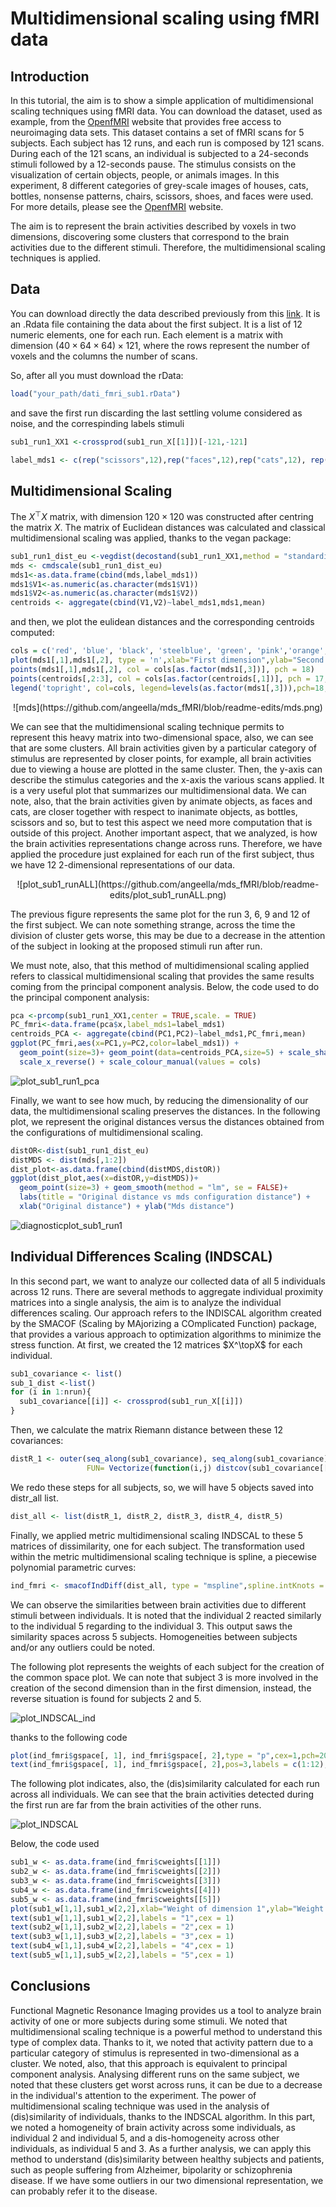 # Multidimensional scaling using fMRI data

## Introduction
In this tutorial, the aim is to show a simple application of multidimensional scaling techniques using fMRI data. You can download the dataset, used as example, from the [OpenfMRI](https://openfmri.org/dataset/ds000105/) website that provides free access to neuroimaging data sets. This dataset contains a set of fMRI scans for $5$ subjects. Each subject has $12$ runs, and each run is composed by $121$ scans.  During each of the 121 scans, an individual is subjected to a $24$-seconds stimuli followed by a $12$-seconds pause. The stimulus consists on the visualization of certain objects, people, or animals images.
In this experiment, 8 different categories of grey-scale images of houses, cats, bottles, nonsense patterns, chairs, scissors, shoes, and faces were used. For more details, please see the [OpenfMRI](https://openfmri.org/dataset/ds000105/) website.

The aim is to represent the brain activities described by voxels in two dimensions, discovering some clusters that correspond to the brain activities due to the different stimuli. Therefore, the multidimensional scaling techniques is applied.

## Data

You can download directly the data described previously from this [link](https://drive.google.com/open?id=1BDRSflkdmO2XrTPqutwDTtMQ5G26i6nL). It is an .Rdata file containing the data about the first subject. It is a list of $12$ numeric elements, one for each run. Each element is a matrix with dimension $(40 \times 64 \times 64) \times 121$, where the rows represent the number of voxels and the columns the number of scans. 

So, after all you must download the rData:

```r
load("your_path/dati_fmri_sub1.rData")
```

and save the first run discarding the last settling volume considered as noise, and the correspinding labels stimuli

```r
sub1_run1_XX1 <-crossprod(sub1_run_X[[1]])[-121,-121]

label_mds1 <- c(rep("scissors",12),rep("faces",12),rep("cats",12), rep("shoes",12), rep("house",12),rep("scrambledpix",12),rep("bottle",12) , rep("chair",12),rep("pausa",12),rep("pausa",12))
```

## Multidimensional Scaling 

The $X^\top X$ matrix, with dimension $120 \times 120$ was constructed after centring the matrix $X$. The matrix of Euclidean distances was calculated and classical multidimensional scaling was applied, thanks to the vegan package:

```r
sub1_run1_dist_eu <-vegdist(decostand(sub1_run1_XX1,method = "standardize"),method = "euclidean")
mds <- cmdscale(sub1_run1_dist_eu)
mds1<-as.data.frame(cbind(mds,label_mds1))
mds1$V1<-as.numeric(as.character(mds1$V1))
mds1$V2<-as.numeric(as.character(mds1$V2))
centroids <- aggregate(cbind(V1,V2)~label_mds1,mds1,mean)
```
and then, we plot the eulidean distances and the corresponding centroids computed:

```r
cols = c('red', 'blue', 'black', 'steelblue', 'green', 'pink','orange','yellow','brown')
plot(mds1[,1],mds1[,2], type = 'n',xlab="First dimension",ylab="Second dimension",main = "First Run")
points(mds1[,1],mds1[,2], col = cols[as.factor(mds1[,3])], pch = 18)
points(centroids[,2:3], col = cols[as.factor(centroids[,1])], pch = 17,cex=2)
legend('topright', col=cols, legend=levels(as.factor(mds1[,3])),pch=18, cex = 0.7)
```

<p align="center">
![mds](https://github.com/angeella/mds_fMRI/blob/readme-edits/mds.png)
</p>

We can see that the multidimensional scaling technique permits to represent this heavy matrix into two-dimensional space, also, we can see that are some clusters.
All brain activities given by a particular category of stimulus are represented by closer points, for example, all brain activities due to viewing a house are plotted in the same cluster. Then, the y-axis can describe the stimulus categories and the x-axis the various scans applied. It is a very useful plot that summarizes our multidimensional data.
We can note, also, that the brain activities given by animate objects, as faces and cats, are closer together with respect to inanimate objects, as bottles, scissors and so, but to test this aspect we need more computation that is outside of this project.
Another important aspect, that we analyzed, is how the brain activities representations change across runs. Therefore, we have applied the procedure just explained for each run of the first subject, thus we have $12$ $2$-dimensional representations of our data.

<p align="center">
![plot_sub1_runALL](https://github.com/angeella/mds_fMRI/blob/readme-edits/plot_sub1_runALL.png)
</p>

The previous figure represents the same plot for the run $3$, $6$, $9$ and $12$ of the first subject. We can note something strange, across the time the division of cluster gets worse, this may be due to a decrease in the attention of the subject in looking at the proposed stimuli run after run. 

We must note, also, that this method of multidimensional scaling applied refers to classical multidimensional scaling that provides the same results coming from the principal component analysis. Below, the code used to do the principal component analysis:

```r
pca <-prcomp(sub1_run1_XX1,center = TRUE,scale. = TRUE)
PC_fmri<-data.frame(pca$x,label_mds1=label_mds1)
centroids_PCA <- aggregate(cbind(PC1,PC2)~label_mds1,PC_fmri,mean)
ggplot(PC_fmri,aes(x=PC1,y=PC2,color=label_mds1)) +
  geom_point(size=3)+ geom_point(data=centroids_PCA,size=5) + scale_shape_manual(values=c(3,23)) + 
  scale_x_reverse() + scale_colour_manual(values = cols)
```

![plot_sub1_run1_pca](https://github.com/angeella/mds_fMRI/blob/readme-edits/plot_sub1_run1_pca.png)

Finally, we want to see how much, by reducing the dimensionality of our data, the multidimensional scaling preserves the distances. In the following plot, we represent the original distances versus the distances obtained from the configurations of multidimensional scaling.

```r
distOR<-dist(sub1_run1_dist_eu)
distMDS <- dist(mds[,1:2])
dist_plot<-as.data.frame(cbind(distMDS,distOR))
ggplot(dist_plot,aes(x=distOR,y=distMDS))+
  geom_point(size=3) + geom_smooth(method = "lm", se = FALSE)+
  labs(title = "Original distance vs mds configuration distance") +
  xlab("Original distance") + ylab("Mds distance")
```

![diagnosticplot_sub1_run1](https://github.com/angeella/mds_fMRI/blob/readme-edits/diagnosticplot_sub1_run1.png)


## Individual Differences Scaling (INDSCAL) 

In this second part, we want to analyze our collected data of all 5 individuals across 12 runs. There are several methods to aggregate individual proximity matrices into a single analysis, the aim is to analyze the individual differences scaling. Our approach refers to the INDISCAL algorithm created by the SMACOF (Scaling by MAjorizing a COmplicated Function) package, that provides a various approach
to optimization algorithms to minimize the stress function. At first, we created the 12 matrices $X^\topX$ for each individual.

```r
sub1_covariance <- list()
sub_1_dist <-list()
for (i in 1:nrun){
  sub1_covariance[[i]] <- crossprod(sub1_run_X[[i]])
}
```

Then, we calculate the matrix Riemann distance between these 12 covariances:

```r
distR_1 <- outer(seq_along(sub1_covariance), seq_along(sub1_covariance), 
                 FUN= Vectorize(function(i,j) distcov(sub1_covariance[[i]], sub1_covariance[[j]],method = "Riemannian")))
```
We redo these steps for all subjects, so, we will have $5$ objects saved into distr_all list.

```r
dist_all <- list(distR_1, distR_2, distR_3, distR_4, distR_5)
```
Finally, we applied metric multidimensional scaling INDSCAL to these 5 matrices of dissimilarity, one for each subject. The transformation used within the metric multidimensional scaling technique is spline, a piecewise polynomial parametric curves:

```r
ind_fmri <- smacofIndDiff(dist_all, type = "mspline",spline.intKnots = 50,itmax = 1000,spline.degree = 5,ndim = 2)
```
We can observe the similarities between brain activities due to different stimuli between individuals. It is noted that the individual $2$ reacted similarly to the individual $5$ regarding to the individual $3$. This output saws the similarity spaces across $5$ subjects. Homogeneities between subjects and/or any outliers could be noted. 

The following plot represents the weights of each subject for the creation of the common space plot. We can note that subject $3$ is more involved in the creation of the second dimension than in the first dimension, instead, the reverse situation is found for subjects $2$ and $5$. 

![plot_INDSCAL_ind](https://github.com/angeella/mds_fMRI/blob/readme-edits/plot_INDSCAL_ind.png)

thanks to the following code

```r
plot(ind_fmri$gspace[, 1], ind_fmri$gspace[, 2],type = "p",cex=1,pch=20,col="blue",ylim = c(min(ind_fmri$gspace[, 2]),max(ind_fmri$gspace[, 2])*1.4),main = "INDSCAL Configuration",xlab = "First dimension",ylab = "Second dimension")
text(ind_fmri$gspace[, 1], ind_fmri$gspace[, 2],pos=3,labels = c(1:12),col="blue",cex=0.85)
```
The following plot indicates, also, the (dis)similarity calculated for each run across all individuals. We can see that the brain activities detected during the first run are far from the brain activities of the other runs. 

![plot_INDSCAL](https://github.com/angeella/mds_fMRI/blob/readme-edits/plot_INDSCAL.png)

Below, the code used 

```r
sub1_w <- as.data.frame(ind_fmri$cweights[[1]])
sub2_w <- as.data.frame(ind_fmri$cweights[[2]])
sub3_w <- as.data.frame(ind_fmri$cweights[[3]])
sub4_w <- as.data.frame(ind_fmri$cweights[[4]])
sub5_w <- as.data.frame(ind_fmri$cweights[[5]])
plot(sub1_w[1,1],sub1_w[2,2],xlab="Weight of dimension 1",ylab="Weight of dimension 2",type = "n",main="INDSCAL weights of 5 subjects")
text(sub1_w[1,1],sub1_w[2,2],labels = "1",cex = 1)
text(sub2_w[1,1],sub2_w[2,2],labels = "2",cex = 1)
text(sub3_w[1,1],sub3_w[2,2],labels = "3",cex = 1)
text(sub4_w[1,1],sub4_w[2,2],labels = "4",cex = 1)
text(sub5_w[1,1],sub5_w[2,2],labels = "5",cex = 1)
```

## Conclusions

Functional Magnetic Resonance Imaging provides us a tool to analyze brain activity of one or more subjects during some stimuli. We noted that multidimensional scaling technique is a powerful method to understand this type of complex data. Thanks to it, we noted that activity pattern due to a particular category of stimulus is represented in two-dimensional as a cluster. We noted, also, that this approach is equivalent to principal component analysis. Analysing different runs on the same subject, we noted that these clusters get worst across runs, it can be due to a decrease in the individual's attention to the experiment. The power of multidimensional scaling technique was used in the analysis of (dis)similarity of individuals, thanks to the INDSCAL algorithm. In this part, we noted a homogeneity of brain activity across some individuals, as individual 2 and individual 5, and a dis-homogeneity across other individuals,
as individual 5 and 3. As a further analysis, we can apply this method to understand (dis)similarity between healthy subjects
and patients, such as people suffering from Alzheimer, bipolarity or schizophrenia disease. If we have some outliers in our two dimensional representation, we can probably refer it to the disease.


    
